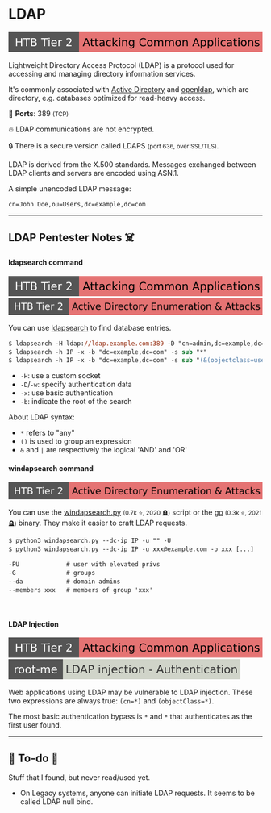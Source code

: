 # LDAP

[![attacking_common_applications](../../../cybersecurity/_badges/htb/attacking_common_applications.svg)](https://academy.hackthebox.com/course/preview/attacking-common-applications)

<div class="row row-cols-lg-2"><div>

Lightweight Directory Access Protocol (LDAP) is a protocol used for accessing and managing directory information services.

It's commonly associated with [Active Directory](/operating-systems/cloud/active-directory/_knowledge/index.md) and [openldap](https://www.openldap.org/), which are directory, e.g. databases optimized for read-heavy access.

🐊️ **Ports**: 389 <small>(TCP)</small>

🔥 LDAP communications are not encrypted.

🔒 There is a secure version called LDAPS <small>(port 636, over SSL/TLS)</small>.
</div><div>

LDAP is derived from the X.500 standards. Messages exchanged between LDAP clients and servers are encoded using ASN.1.

A simple unencoded LDAP message:

```text!
cn=John Doe,ou=Users,dc=example,dc=com
```
</div></div>

<hr class="sep-both">

## LDAP Pentester Notes ☠️

<div class="row row-cols-lg-2"><div>

#### ldapsearch command

[![attacking_common_applications](../../../cybersecurity/_badges/htb/attacking_common_applications.svg)](https://academy.hackthebox.com/course/preview/attacking-common-applications)
[![active_directory_enumeration_attacks](../../../cybersecurity/_badges/htb/active_directory_enumeration_attacks.svg)](https://academy.hackthebox.com/course/preview/active-directory-enumeration--attacks)

You can use [ldapsearch](https://linux.die.net/man/1/ldapsearch) to find database entries.

```ps
$ ldapsearch -H ldap://ldap.example.com:389 -D "cn=admin,dc=example,dc=com" -w password -b "dc=example,dc=com" "(cn=John Doe)"
$ ldapsearch -h IP -x -b "dc=example,dc=com" -s sub "*"
$ ldapsearch -h IP -x -b "dc=example,dc=com" -s sub "(&(objectclass=user))"
```

* `-H`: use a custom socket
* `-D`/`-w`: specify authentication data
* `-x`: use basic authentication
* `-b`: indicate the root of the search

About LDAP syntax:

* `*` refers to "any"
* `()` is used to group an expression
* `&` and `|` are respectively the logical 'AND' and 'OR'
</div><div>

#### windapsearch command

[![active_directory_enumeration_attacks](../../../cybersecurity/_badges/htb/active_directory_enumeration_attacks.svg)](https://academy.hackthebox.com/course/preview/active-directory-enumeration--attacks)

You can use the [windapsearch.py](https://github.com/ropnop/windapsearch) <small>(0.7k ⭐, 2020 🪦)</small> script or the [go](https://github.com/ropnop/go-windapsearch) <small>(0.3k ⭐, 2021 🪦)</small> binary. They make it easier to craft LDAP requests.

```ps
$ python3 windapsearch.py --dc-ip IP -u "" -U
$ python3 windapsearch.py --dc-ip IP -u xxx@example.com -p xxx [...]
```
```ps
-PU             # user with elevated privs
-G              # groups
--da            # domain admins
--members xxx   # members of group 'xxx'
```

<br>

#### LDAP Injection

[![attacking_common_applications](../../../cybersecurity/_badges/htb/attacking_common_applications.svg)](https://academy.hackthebox.com/course/preview/attacking-common-applications)
[![ldap_injection_authentication](../../../cybersecurity/_badges/rootme/web_server/ldap_injection_authentication.svg)](https://www.root-me.org/en/Challenges/Web-Server/LDAP-injection-Authentication)

Web applications using LDAP may be vulnerable to LDAP injection. These two expressions are always true: `(cn=*)` and `(objectClass=*)`.

The most basic authentication bypass is `*` and `*` that authenticates as the first user found.
</div></div>

<hr class="sep-both">

## 👻 To-do 👻

Stuff that I found, but never read/used yet.

<div class="row row-cols-lg-2"><div>

* On Legacy systems, anyone can initiate LDAP requests. It seems to be called LDAP null bind.
</div><div>
</div></div>